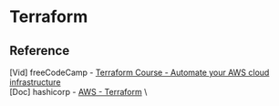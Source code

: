 # Terraform

## Reference
[Vid] freeCodeCamp - [Terraform Course - Automate your AWS cloud infrastructure](https://www.youtube.com/watch?v=SLB_c_ayRMo) \
[Doc] hashicorp - [AWS - Terraform](https://registry.terraform.io/providers/hashicorp/aws/latest/docs) \